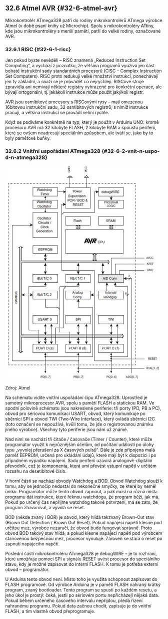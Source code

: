 ## 32.6 Atmel AVR {#32-6-atmel-avr}

Mikrokontrolér ATmega328 patří do rodiny mikrokontrolérů ATmega výrobce Atmel (v době psaní knihy už Microchip). Spolu s mikrokontroléry ATtiny, kde jsou mikrokontroléry s menší pamětí, patří do velké rodiny, označované AVR.

### 32.6.1 RISC {#32-6-1-risc}

Jen pokud byste nevěděli – RISC znamená „Reduced Instruction Set Computing“, a vychází z poznatku, že většina programů využívá jen část bohaté instrukční sady standardních procesorů (CISC – Complex Instruction Set Computers). RISC proto redukují velké množství instrukcí, ponechávají jen ty základní, a snaží se je provádět co nejrychleji. RISCové stroje zpravidla ani nemívají některé registry vyhrazené pro konkrétní operace, ale bývají ortogonální, tj. jakákoli instrukce může použít jakýkoli registr.

AVR jsou osmibitové procesory s RISCovými rysy – mají omezenou 16bitovou instrukční sadu, 32 osmibitových registrů, s nimiž instrukce pracují, a většina instrukcí se provádí velmi rychle.

Když se podíváme konkrétně na typ, který je použit v Arduinu UNO: kromě procesoru AVR má 32 kilobyte FLASH, 2 kilobyte RAM a spoustu periferií, které se ovšem neadresují speciálním způsobem, ale tváří se, jako by to byly paměťové buňky.

### 32.6.2 Vnitřní uspořádání ATmega328 {#32-6-2-vnit-n-uspo-d-n-atmega328}

![363-1.jpeg](../images/00151.jpeg)

Zdroj: Atmel

Na schématu vidíte vnitřní uspořádání čipu ATmega328\. Uprostřed je samotný mikroprocesor AVR, spolu s pamětí FLASH a statickou RAM. Ve spodní polovině schématu jsou nakreslené periferie: tři porty (PD, PB a PC), obvod pro sériovou komunikaci USART, obvod, který komunikuje po sběrnici SPI a obvod TWI (Two-Wire Interface), který ovládá sběrnici I2C (toto označení se nepoužívá, kvůli tomu, že jde o registrovanou známku jiného výrobce). Všechny tyto periferie jsou nám už známé.

Nad nimi se nachází tři čítače / časovače (Timer / Counter), které může programátor využít k nejrůznějším účelům, od počítání událostí po úlohy typu „vyvolej přerušení za X časových pulsů“. Dále je zde připojena malá paměť EEPROM, určená pro ukládání údajů, které mají být k dispozici i po případném výpadku napájení. Sadu periferií uzavírá analogově-digitální převodník, což je komponenta, která umí převést vstupní napětí v určitém rozsahu na desetibitové číslo.

V horní části se nachází obvody Watchdog a BOD. Obvod Watchdog slouží k tomu, aby se jednočip nedostal do nekonečné smyčky, ze které by neměl úniku. Programátor může tento obvod zapnout, a pak musí na různá místa programu dát instrukce, které řeknou watchdogu, že program běží, jak má. Pokud po určený čas nepřijme watchdog takové potvrzení, má se zato, že program zhavaroval, a vyvolá se reset.

BOD (někde zvaný i BOR) je obvod, který hlídá takzvaný Brown-Out stav (Brown Out Detection / Brown Out Reset). Pokud napájecí napětí klesne pod určitou mez, výrobce nezaručí, že obvod bude fungovat správně. Proto obvod BOD takový stav hlídá, a pokud klesne napájecí napětí pod výrobcem stanovenou bezpečnou mez, procesor vynuluje. Zároveň se stará o reset po zapnutí napájecího napětí.

Poslední částí mikrokontroléru ATmega328 je debugWIRE – je to rozhraní, které umožňuje pomocí SPI a signálu RESET uvést procesor do speciálního stavu, kdy je možné zapisovat do interní FLASH. K tomu je potřeba externí obvod – programátor.

U Arduina tento obvod není. Místo toho je využita schopnost zapisovat do FLASH programově. Od výrobce Arduina je v paměti FLASH nahraný krátký program, zvaný bootloader. Tento program se spustí po každém resetu, a jeho úkol je prostý: čeká, jestli po sériovém portu nepřicházejí nějaká data. Pokud během určeného časového intervalu nepřijdou, předá řízení nahranému programu. Pokud data začnou chodit, zapisuje je do vnitřní FLASH, a tím vlastně obvod přeprogramuje.
